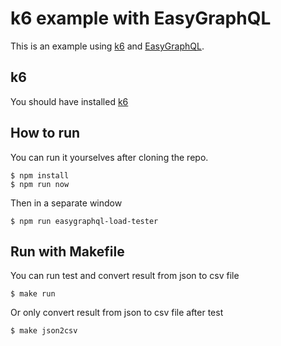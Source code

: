 # k6 example with EasyGraphQL

This is an example using [k6](https://docs.k6.io/docs/running-k6) and [EasyGraphQL](https://github.com/EasyGraphQL).

## k6
You should have installed [k6](https://docs.k6.io/docs/installation)

## How to run
You can run it yourselves after cloning the repo.

```shell
$ npm install
$ npm run now
```

Then in a separate window
```
$ npm run easygraphql-load-tester
```
## Run with Makefile
You can run test and convert result from json to csv file
```
$ make run
```

Or only convert result from json to csv file after test
```
$ make json2csv